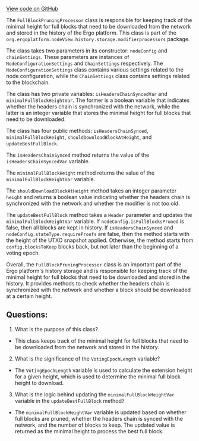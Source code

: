 [View code on GitHub](https://github.com/ergoplatform/ergo/src/main/scala/org/ergoplatform/nodeView/history/storage/modifierprocessors/FullBlockPruningProcessor.scala)

The `FullBlockPruningProcessor` class is responsible for keeping track of the minimal height for full blocks that need to be downloaded from the network and stored in the history of the Ergo platform. This class is part of the `org.ergoplatform.nodeView.history.storage.modifierprocessors` package.

The class takes two parameters in its constructor: `nodeConfig` and `chainSettings`. These parameters are instances of `NodeConfigurationSettings` and `ChainSettings` respectively. The `NodeConfigurationSettings` class contains various settings related to the node configuration, while the `ChainSettings` class contains settings related to the blockchain.

The class has two private variables: `isHeadersChainSyncedVar` and `minimalFullBlockHeightVar`. The former is a boolean variable that indicates whether the headers chain is synchronized with the network, while the latter is an integer variable that stores the minimal height for full blocks that need to be downloaded.

The class has four public methods: `isHeadersChainSynced`, `minimalFullBlockHeight`, `shouldDownloadBlockAtHeight`, and `updateBestFullBlock`.

The `isHeadersChainSynced` method returns the value of the `isHeadersChainSyncedVar` variable.

The `minimalFullBlockHeight` method returns the value of the `minimalFullBlockHeightVar` variable.

The `shouldDownloadBlockAtHeight` method takes an integer parameter `height` and returns a boolean value indicating whether the headers chain is synchronized with the network and whether the modifier is not too old.

The `updateBestFullBlock` method takes a `Header` parameter and updates the `minimalFullBlockHeightVar` variable. If `nodeConfig.isFullBlocksPruned` is false, then all blocks are kept in history. If `isHeadersChainSynced` and `nodeConfig.stateType.requireProofs` are false, then the method starts with the height of the UTXO snapshot applied. Otherwise, the method starts from `config.blocksToKeep` blocks back, but not later than the beginning of a voting epoch.

Overall, the `FullBlockPruningProcessor` class is an important part of the Ergo platform's history storage and is responsible for keeping track of the minimal height for full blocks that need to be downloaded and stored in the history. It provides methods to check whether the headers chain is synchronized with the network and whether a block should be downloaded at a certain height.
## Questions: 
 1. What is the purpose of this class?
- This class keeps track of the minimal height for full blocks that need to be downloaded from the network and stored in the history.

2. What is the significance of the `VotingEpochLength` variable?
- The `VotingEpochLength` variable is used to calculate the extension height for a given height, which is used to determine the minimal full block height to download.

3. What is the logic behind updating the `minimalFullBlockHeightVar` variable in the `updateBestFullBlock` method?
- The `minimalFullBlockHeightVar` variable is updated based on whether full blocks are pruned, whether the headers chain is synced with the network, and the number of blocks to keep. The updated value is returned as the minimal height to process the best full block.